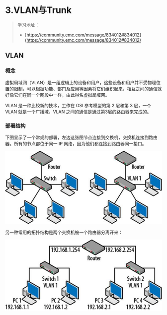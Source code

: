 # 3.VLAN与Trunk

> 学习地址：
>
> * [https://community.emc.com/message/834012#834012](https://community.emc.com/message/834012#834012)

## VLAN

### 概念

虚拟局域网（VLAN）是一组逻辑上的设备和用户，这些设备和用户并不受物理位置的限制，可以根据功能、部门及应用等因素将它们组织起来，相互之间的通信就好像它们在同一个网段中一样，由此得名虚拟局域网。

VLAN 是一种比较新的技术，工作在 OSI 参考模型的第 2 层和第 3 层，一个 VLAN 就是一个广播域，VLAN 之间的通信是通过第3层的路由器来完成的。

### 部署结构

下图显示了一个常规的部署，左边这张图节点连接到交换机，交换机连接到路由器。所有的节点都位于同一 IP 网络，因为他们都连接到路由器同一接口。

![s1](../../.gitbook/assets/VLAN-structrue1.jpg)

另一种常用的拓扑结构是两个交换机被一个路由器分离开来：

![s2](../../.gitbook/assets/VLAN-structrue2.jpg)
